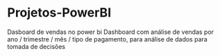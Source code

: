 # Projetos-PowerBI
Dasboard de vendas no power bi
Dashboard com análise de vendas por ano / trimestre / mês / tipo de pagamento, para análise de dados para tomada de decisões
